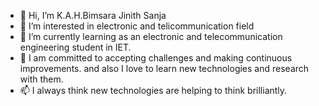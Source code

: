 - 👋 Hi, I’m K.A.H.Bimsara Jinith Sanja
- 👀 I’m interested in electronic and telicommunication field
- 🌱 I’m currently learning as an electronic and telecommunication engineering student in IET.
- 💞️ I am committed to accepting challenges and making continuous improvements. and also I love to learn new technologies and research with them.
- 📫 I always think new technologies are helping to think brilliantly.

<!---
BJSanja/BJSanja is a ✨ special ✨ repository because its `README.md` (this file) appears on your GitHub profile.
You can click the Preview link to take a look at your changes.
--->

